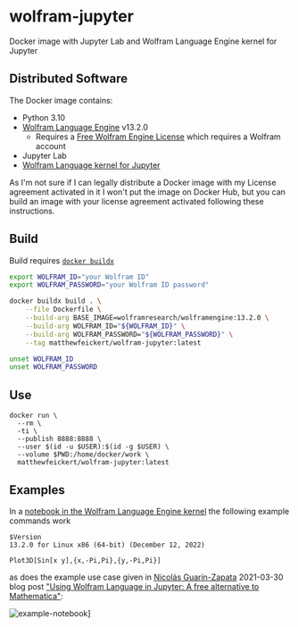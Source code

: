 # wolfram-jupyter
Docker image with Jupyter Lab and Wolfram Language Engine kernel for Jupyter

## Distributed Software

The Docker image contains:

* Python 3.10
* [Wolfram Language Engine](https://www.wolfram.com/engine/) v13.2.0
   - Requires a [Free Wolfram Engine License](https://account.wolfram.com/access/wolfram-engine/free) which requires a Wolfram account
* Jupyter Lab
* [Wolfram Language kernel for Jupyter](https://github.com/WolframResearch/WolframLanguageForJupyter)

As I'm not sure if I can legally distribute a Docker image with my License agreement activated in it I won't put the image on Docker Hub, but you can build an image with your license agreement activated following these instructions.

## Build

Build requires [`docker buildx`](https://docs.docker.com/engine/reference/commandline/buildx/)

```bash
export WOLFRAM_ID="your Wolfram ID"
export WOLFRAM_PASSWORD="your Wolfram ID password"

docker buildx build . \
    --file Dockerfile \
    --build-arg BASE_IMAGE=wolframresearch/wolframengine:13.2.0 \
    --build-arg WOLFRAM_ID="${WOLFRAM_ID}" \
    --build-arg WOLFRAM_PASSWORD="${WOLFRAM_PASSWORD}" \
    --tag matthewfeickert/wolfram-jupyter:latest

unset WOLFRAM_ID
unset WOLFRAM_PASSWORD
```

## Use

```
docker run \
  --rm \
  -ti \
  --publish 8888:8888 \
  --user $(id -u $USER):$(id -g $USER) \
  --volume $PWD:/home/docker/work \
  matthewfeickert/wolfram-jupyter:latest
```

## Examples

In a [notebook in the Wolfram Language Engine kernel](https://twitter.com/HEPfeickert/status/1620626979862216707?s=20&t=eiag_8Odc3xhV_3LvmFLiw) the following example commands work

```
$Version
13.2.0 for Linux x86 (64-bit) (December 12, 2022)
```
```
Plot3D[Sin[x y],{x,-Pi,Pi},{y,-Pi,Pi}]
```

as does the example use case given in [Nicolás Guarín-Zapata](https://github.com/nicoguaro) 2021-03-30 blog post ["Using Wolfram Language in Jupyter: A free alternative to Mathematica"](https://nicoguaro.github.io/posts/wolfram_jupyter/):

![example-notebook](https://user-images.githubusercontent.com/5142394/215956408-16281d32-e039-481e-a7b3-5fe413b05538.png)]

